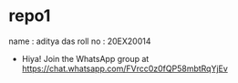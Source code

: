 # repo1
name : aditya das
roll no : 20EX20014


- Hiya! Join the WhatsApp group at https://chat.whatsapp.com/FVrcc0z0fQP58mbtRqYjEv
